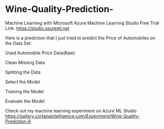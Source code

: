 # Wine-Quality-Prediction-
Machine Learning with Microsoft Azure Machine Learning Studio Free Trial Link: https://studio.azureml.net

Here is a prediction that I just tried to predict the Price of Automobiles on the Data Set:

Used Automobile Price Data(Raw)

Clean Missing Data

Splitting the Data

Select the Model

Training the Model

Evaluate the Model

Check out my machine learning experiment on Azure ML Studio
https://gallery.cortanaintelligence.com/Experiment/Wine-Quality-Prediction-6
